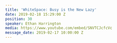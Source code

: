 ```yaml
---
title: 'WhiteSpace: Busy is the New Lazy'
date: 2019-02-18 15:29:00 Z
position: 30
speaker: Ethan Harrington
media: https://www.youtube.com/embed/SNVTCJcfcVc
message_date: 2019-02-17 10:00:00 Z
---
```


